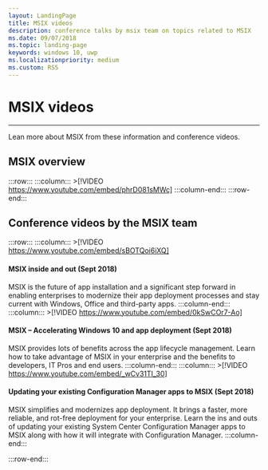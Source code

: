 ```yaml
---
layout: LandingPage
title: MSIX videos
description: conference talks by msix team on topics related to MSIX
ms.date: 09/07/2018
ms.topic: landing-page
keywords: windows 10, uwp
ms.localizationpriority: medium
ms.custom: RS5
---
```

# MSIX videos
***

Lean more about MSIX from these information and conference videos.

## MSIX overview
 :::row:::
    :::column:::
        >[!VIDEO https://www.youtube.com/embed/phrD081sMWc]
    :::column-end:::
:::row-end:::


## Conference videos by the MSIX team
:::row:::
    :::column:::
	>[!VIDEO https://www.youtube.com/embed/sBOTQoi6iXQ]
#### MSIX inside and out (Sept 2018)
MSIX is the future of app installation and a significant step forward in enabling enterprises to modernize their app deployment processes and stay current with Windows, Office and third-party apps.
    :::column-end:::
    :::column:::
    >[!VIDEO https://www.youtube.com/embed/0kSwCOr7-Ao]
#### MSIX – Accelerating Windows 10 and app deployment (Sept 2018)
MSIX provides lots of benefits across the app lifecycle management. Learn how to take advantage of MSIX in your enterprise and the benefits to developers, IT Pros and end users.
    :::column-end:::
    :::column:::
    >[!VIDEO https://www.youtube.com/embed/_wCv31TI_30]
#### Updating your existing Configuration Manager apps to MSIX (Sept 2018)
MSIX simplifies and modernizes app deployment. It brings a faster, more reliable, and rot-free deployment for your enterprise. Learn the ins and outs of updating your existing System Center Configuration Manager apps to MSIX along with how it will integrate with Configuration Manager.
    :::column-end:::


:::row-end:::
